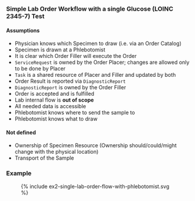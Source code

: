 ### Simple Lab Order Workflow with a single Glucose (LOINC 2345-7) Test 

#### Assumptions
- Physician knows which Specimen to draw (i.e. via an Order Catalog)
- Specimen is drawn at a Phlebotomist
- It is clear which Order Filler will execute the Order
- `ServiceRequest` is owned by the Order Placer; changes are allowed only to be done by Placer
- `Task` is a shared resource of Placer and Filler and updated by both
- Order Result is reported via `DiagnosticReport`
- `DiagnosticReport` is owned by the Order Filler
- Order is accepted and is fulfilled 
- Lab internal flow is **out of scope**
- All needed data is accessible
- Phlebotomist knows where to send the sample to
- Phlebotomist knows what to draw
#### Not defined
- Ownership of Specimen Resource (Ownership should/could/might change with the physical location)
- Transport of the Sample

### Example 
<figure>
  {% include ex2-single-lab-order-flow-with-phlebotomist.svg %}
</figure>
